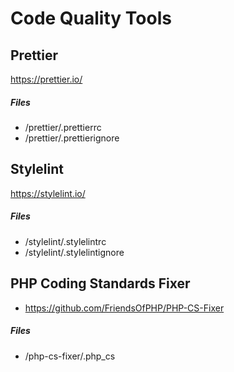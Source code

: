 # Code Quality Tools

## Prettier
https://prettier.io/

##### Files
+ /prettier/.prettierrc
+ /prettier/.prettierignore

## Stylelint
https://stylelint.io/
##### Files
+ /stylelint/.stylelintrc
+ /stylelint/.stylelintignore

## PHP Coding Standards Fixer
+ https://github.com/FriendsOfPHP/PHP-CS-Fixer
##### Files
+ /php-cs-fixer/.php_cs